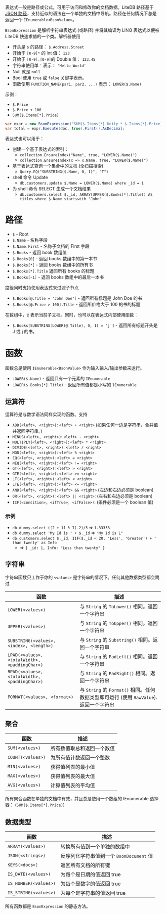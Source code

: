 表达式一般是路径或公式，可用于访问和修改你的文档数据。LiteDB 路径基于 [JSON 路径](http://goessner.net/articles/JsonPath/)，支持近似的语法在一个单独的文档中导航。路径在任何情况下总是返回一个 `IEnumerable<BsonValue>`。

`BsonExpression` 是解析字符串表达式 (或路径) 并将其编译为 LINQ 表达式以便被 LiteDB 快速求值的一个类。解析器使用

- 开头是 `$` 的路径： `$.Address.Street`
- 开始于 `[0-9]*` 的 Int 值： `123`
- 开始于 `[0-9].[0-9]`的 Double 值： `123.45`
- 字符串使用单 `'` 表示： `'Hello World'`
- Null 就是 `null`
- Bool 使用 `true` 或 `false` 关键字表示。
- 函数使用 `FUNCTION_NAME(par1, par2, ...)` 表示： `LOWER($.Name)`

示例：
- `$.Price`
- `$.Price + 100`
- `SUM($.Items[*].Price)`

```C#
var expr = new BsonExpression("SUM($.Items[*].Unity * $.Items[*].Price)");
var total = expr.Execute(doc, true).First().AsDecimal;
```

表达式也可以用于：

- 创建一个基于表达式的索引：
    - `collection.EnsureIndex("Name", true, "LOWER($.Name)")`
    - `collection.EnsureIndex(x => x.Name, true, "LOWER($.Name)")`
- 基于表达式查询一个集合中的文档 (全扫描搜索)
    - `Query.EQ("SUBSTRING($.Name, 0, 1)", "T")`
- shell 命令 Update 
    - `db.customers.update $.Name = LOWER($.Name) where _id = 1`
- 为 shell 命令 SELECT 生成一个文档结果
    - `db.customers.select $._id, ARRAY(UPPER($.Books[*].Title)) AS titles where $.Name startswith "John"`

# 路径

- `$` - Root
- `$.Name` - 名称字段
- `$.Name.First` - 名称子文档的 First 字段  
- `$.Books` - 返回 book 数组值 
- `$.Books[0]` - 返回 books 数组中的第一本书
- `$.Books[*]` - 返回 books 数组中的所有书
- `$.Books[*].Title` 返回所有 books 的标题
- `$.Books[-1]` - 返回 books 数组中的最后一本书

路径同时支持使用表达式来过滤子节点

- `$.Books[@.Title = 'John Doe']` - 返回所有标题是 John Doe 的书
- `$.Books[@.Price > 100].Title` - 返回所价格大于 100 的书的标题

在数组中，`@` 表示当前子文档。同时，也可以在表达式内部使用函数：

- `$.Books[SUBSTRING(LOWER(@.Title), 0, 1) = 'j']` - 返回所有标题开头是 J 或 j 的书。

# 函数

函数总是使用 `IEnumerable<BsonValue>` 作为输入输入/输出参数来运行。

- `LOWER($.Name)` - 返回只有一个元素的 `IEnumerable`
- `LOWER($.Books[*].Title)` - 返回所有值都是小写的 `IEnumerable` 

## 运算符

运算符是与数学语法同样实现的函数。支持

- `ADD(<left>, <right>)`: `<left> + <right>` (如果任何一边是字符串，合并值并返回字符串。)
- `MINUS(<left>, <right>)`: `<left> - <right>`
- `MULTIPLY(<left>, <right>)`: `<left> * <right>`
- `DIVIDE(<left>, <right>)`: `<left> / <right>`
- `MOD(<left>, <right>)`: `<left> % <right>`
- `EQ(<left>, <right>)`: `<left> = <right>`
- `NEQ(<left>, <right>)`: `<left> != <right>`
- `GT(<left>, <right>)`: `<left> > <right>`
- `GTE(<left>, <right>)`: `<left> >= <right>`
- `LT(<left>, <right>)`: `<left> < <right>`
- `LTE(<left>, <right>)`: `<left> <= <right>`
- `AND(<left>, <right>)`: `<left> && <right>` (左边和右边必须是 boolean)
- `OR(<left>, <right>)`: `<left> || <right>`: (左右和右边必须是 boolean)
- `IIF(<condition>, <ifTrue>, <ifFalse>)`: (条件必须是一个 boolean 值)

### 示例

- `db.dummy.select ((2 + 11 % 7)-2)/3` => `1.33333`
- `db.dummy.select 'My Id is ' + $._id` => `"My Id is 1"`
- `db.customers.select $._id, IIF($._id < 20, 'Less', 'Greater') + ' than twenty' as Info`
    - => `{ _id: 1, Info: "Less than twenty" }`

## 字符串

字符串函数只工作于你的 `<values>` 是字符串的情况下。任何其他数据类型都会跳过

| 函数                                          | 描述                                             |
| ---                                           | ---                                             |
| `LOWER(<values>)`                             | 与 `String` 的 `ToLower()` 相同。返回一个字符串   |
| `UPPER(<values>)`                             | 与 `String` 的 `ToUpper()` 相同。返回一个字符串   |
| `SUBSTRING(<values>, <index>, <length>)`      | 与 `String` 的 `Substring()` 相同。返回一个字符串 |
| `LPAD(<values>, <totalWidth>, <paddingChar>)` | 与 `String` 的 `PadLeft()` 相同。返回一个字符串   |
| `RPAD(<values>, <totalWidth>, <paddingChar>)` | 与 `String` 的 `PadRight()` 相同。返回一个字符串  |
| `FORMAT(<values>, <format>)`                  | 与 `String` 的 `Format()` 相同。任何数据类型即可运行 (使用 `RawValue`). 返回一个字符串 |

## 聚合

| 函数               | 描述                    |
| ---               | ---                     |
| `SUM(<values>)`   | 所有数值取总和返回一个数值 |
| `COUNT(<values>)` | 为所有值计数返回一个整数   |
| `MIN(<values>)`   | 获得值列表的最小值        |
| `MAX(<values>)`   | 获得值列表的最大值        |
| `AVG(<values>)`   | 计算值列表的平均值        |

所有聚合函数在单独的文档中有效，并且总是使用一个数组的 IEnumerable 选择器： (`SUM($.Items[*].Price)`)

## 数据类型

| 函数                  | 描述                                                  |
| ---                   | ---                                                   |
| `ARRAY(<values>)`     | 转换所有值到一个单独的数组中
| `JSON(<strings>)`     | 反序列化字符串值到一个 `BsonDocument` 值
| `KEYS(<docs>)`        | 返回所有文档的所有键
| `IS_DATE(<values>)`   | 为每个是日期的值返回 true 
| `IS_NUMBER(<values>)` | 为每个是数字的值返回 true 
| `IS_STRING(<values>)` | 为每个是字符串的值返回 true 

所有函数都是 `BsonExpression` 的静态方法。
